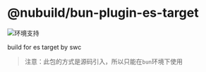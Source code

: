 # @nubuild/bun-plugin-es-target

![环境支持](https://img.shields.io/badge/支持环境-Bun-blue)

build for es target by swc

> 注意：此包的方式是源码引入，所以只能在`bun`环境下使用